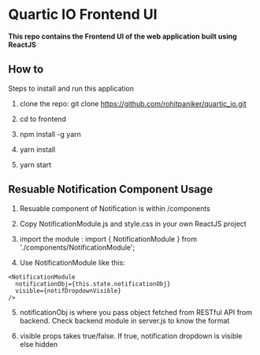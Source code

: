 # Quartic IO Frontend UI

**This repo contains the Frontend UI of the web application built using ReactJS**

## How to

Steps to install and run this application

1. clone the repo: git clone https://github.com/rohitpaniker/quartic_io.git

2. cd to frontend

3. npm install -g yarn

4. yarn install

5. yarn start

## Resuable Notification Component Usage

1. Resuable component of Notification is within /components

2. Copy NotificationModule.js and style.css in your own ReactJS project

3. import the module : import { NotificationModule } from './components/NotificationModule';

4. Use NotificationModule like this:


```
<NotificationModule
  notificationObj={this.state.notificationObj}
  visible={notifDropdownVisible}
/>

```

5. notificationObj is where you pass object fetched from RESTful API from backend. Check backend module in server.js to know the format

6. visible props takes true/false. If true, notification dropdown is visible else hidden
